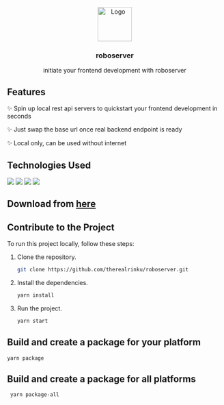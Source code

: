 <div align="center">
    <img src="https://cdn-icons-png.flaticon.com/128/2675/2675949.png" alt="Logo" width="80" height="80">
    <h3>roboserver</h3>
    <p>initiate your frontend development with roboserver</p>
</div>

## Features

✨ Spin up local rest api servers to quickstart your frontend development in seconds

✨ Just swap the base url once real backend endpoint is ready

✨ Local only, can be used without internet

## Technologies Used
<img src="https://img.shields.io/badge/electron-000000?style=for-the-badge&logo=electron&logoColor=white"/>
<img src="https://img.shields.io/badge/react-000000?style=for-the-badge&logo=react&logoColor=blue"/>
<img src="https://img.shields.io/badge/tailwindcss-000000?style=for-the-badge&logo=tailwindcss&logoColor=blue"/>
<img src="https://img.shields.io/badge/typescript-000000?style=for-the-badge&logo=typescript&logoColor=blue"/>

## Download from [here](https://github.com/therealrinku/roboserver/releases)

## Contribute to the Project

To run this project locally, follow these steps:

1. Clone the repository.
   ```bash
   git clone https://github.com/therealrinku/roboserver.git

2. Install the dependencies.
   ```bash
   yarn install

3. Run the project.
   ```bash
   yarn start

## Build and create a package for your platform
    yarn package

## Build and create a package for all platforms
     yarn package-all
